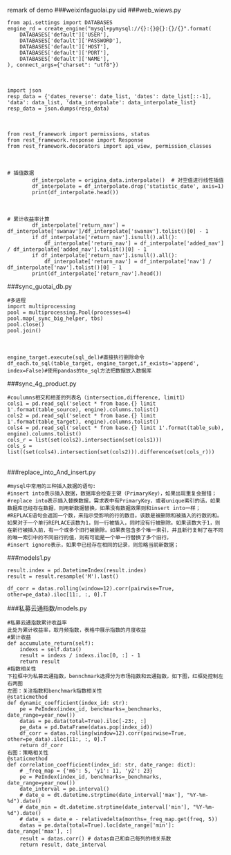 ﻿remark of demo
###weixinfaguolai.py
uid
###web_wiews.py

    from api.settings import DATABASES
    engine_rd = create_engine("mysql+pymysql://{}:{}@{}:{}/{}".format(
        DATABASES['default']['USER'],
        DATABASES['default']['PASSWORD'],
        DATABASES['default']['HOST'],
        DATABASES['default']['PORT'],
        DATABASES['default']['NAME'],
    ), connect_args={"charset": "utf8"})

<br>    

    import json
    resp_data = {'dates_reverse': date_list, 'dates': date_list[::-1], 'data': data_list, 'data_interpolate': data_interpolate_list}
    resp_data = json.dumps(resp_data)

<br>

    from rest_framework import permissions, status
    from rest_framework.response import Response
    from rest_framework.decorators import api_view, permission_classes

<br>

    # 插值数据
            df_interpolate = origina_data.interpolate()  # 对空值进行线性插值
            df_interpolate = df_interpolate.drop('statistic_date', axis=1)
            print(df_interpolate.head())
            
<br>

    # 累计收益率计算
            df_interpolate['return_nav'] = df_interpolate['swanav']/df_interpolate['swanav'].tolist()[0] - 1
            if df_interpolate['return_nav'].isnull().all():
                df_interpolate['return_nav'] = df_interpolate['added_nav'] / df_interpolate['added_nav'].tolist()[0] - 1
            if df_interpolate['return_nav'].isnull().all():
                df_interpolate['return_nav'] = df_interpolate['nav'] / df_interpolate['nav'].tolist()[0] - 1
            print(df_interpolate['return_nav'].head())
            
###sync_guotai_db.py

    #多进程
    import multiprocessing
    pool = multiprocessing.Pool(processes=4)
    pool.map(_sync_big_helper, tbs)
    pool.close()
    pool.join()

<br>

    engine_target.execute(sql_del)#直接执行删除命令
    df_each.to_sql(table_target, engine_target,if_exists='append', index=False)#使用pandas的to_sql方法把数据放入数据库
    
###sync_4g_product.py

    #coulumns相交和相差的列表名（intersection,difference, limit1）
    cols1 = pd.read_sql('select * from base.{} limit 1'.format(table_source), engine).columns.tolist()
    cols2 = pd.read_sql('select * from base.{} limit 1'.format(table_target), engine).columns.tolist()
    cols4 = pd.read_sql('select * from base.{} limit 1'.format(table_sub), engine).columns.tolist()
    cols_r = list(set(cols2).intersection(set(cols1)))
    cols_s = list((set(cols4).intersection(set(cols2))).difference(set(cols_r)))
    
<br>
###replace_into_And_insert.py

    #mysql中常用的三种插入数据的语句:
    #insert into表示插入数据，数据库会检查主键（PrimaryKey），如果出现重复会报错；
    #replace into表示插入替换数据，需求表中有PrimaryKey，或者unique索引的话，如果数据库已经存在数据，则用新数据替换，如果没有数据效果则和insert into一样；
    #REPLACE语句会返回一个数，来指示受影响的行的数目。该数是被删除和被插入的行数的和。如果对于一个单行REPLACE该数为1，则一行被插入，同时没有行被删除。如果该数大于1，则在新行被插入前，有一个或多个旧行被删除。如果表包含多个唯一索引，并且新行复制了在不同的唯一索引中的不同旧行的值，则有可能是一个单一行替换了多个旧行。
    #insert ignore表示，如果中已经存在相同的记录，则忽略当前新数据；
    
###models1.py

    result.index = pd.DatetimeIndex(result.index)
    result = result.resample('M').last()
    
    df_corr = datas.rolling(window=12).corr(pairwise=True, other=pe_data).iloc[11:, :, 0].T
    
###私募云通指数/models.py

    #私募云通指数累计收益率
    此处为累计收益率，取月频指数，表格中展示指数的月度收益
    #累计收益
    def accumulate_return(self):
        indexs = self.data()
        result = indexs / indexs.iloc[0, :] - 1
        return result
    #指数相关性
    下拉框中为私募云通指数，bennchmark选择分为市场指数和云通指数，如下图，红框处控制左右两图
    左图：关注指数和benchmark指数相关性
    @staticmethod
    def dynamic_coefficient(index_id: str):
        pe = PeIndex(index_id, benchmarks=_benchmarks, date_range=year_now())
        datas = pe.data(total=True).iloc[-23:, :]
        pe_data = pd.DataFrame(datas.pop(index_id))
        df_corr = datas.rolling(window=12).corr(pairwise=True, other=pe_data).iloc[11:, :, 0].T
        return df_corr
    右图：策略相关性
    @staticmethod
    def correlation_coefficient(index_id: str, date_range: dict):
        # _freq_map = {'m6': 5, 'y1': 11, 'y2': 23}
        pe = PeIndex(index_id, benchmarks=_benchmarks, date_range=year_now())
        date_interval = pe.interval()
        # date_e = dt.datetime.strptime(date_interval['max'], "%Y-%m-%d").date()
        # date_min = dt.datetime.strptime(date_interval['min'], "%Y-%m-%d").date()
        # date_s = date_e - relativedelta(months=_freq_map.get(freq, 5))
        datas = pe.data(total=True).loc[date_range['min']: date_range['max'], :]
        result = datas.corr() # datas自己和自己每列的相关系数
        return result, date_interval
    